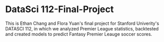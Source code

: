 # DataSci 112-Final-Project

This is Ethan Chang and Flora Yuan's final project for Stanford Univerity's DATASCI 112, in which we analyzed Premier League statistics, backtested and created models to predict Fantasy Premier Leauge soccer scores.
